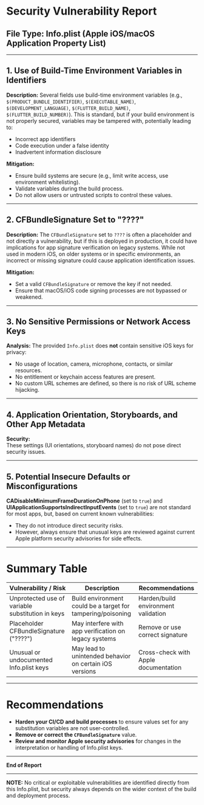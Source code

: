 # Security Vulnerability Report

## File Type: Info.plist (Apple iOS/macOS Application Property List)

---

## 1. Use of Build-Time Environment Variables in Identifiers

**Description:**
Several fields use build-time environment variables (e.g., `$(PRODUCT_BUNDLE_IDENTIFIER)`, `$(EXECUTABLE_NAME)`, `$(DEVELOPMENT_LANGUAGE)`, `$(FLUTTER_BUILD_NAME)`, `$(FLUTTER_BUILD_NUMBER)`). This is standard, but if your build environment is not properly secured, variables may be tampered with, potentially leading to:

- Incorrect app identifiers
- Code execution under a false identity
- Inadvertent information disclosure

**Mitigation:**
- Ensure build systems are secure (e.g., limit write access, use environment whitelisting).
- Validate variables during the build process.
- Do not allow users or untrusted scripts to control these values.

---

## 2. CFBundleSignature Set to "????"

**Description:**
The `CFBundleSignature` set to `????` is often a placeholder and not directly a vulnerability, but if this is deployed in production, it could have implications for app signature verification on legacy systems. While not used in modern iOS, on older systems or in specific environments, an incorrect or missing signature could cause application identification issues.

**Mitigation:**
- Set a valid `CFBundleSignature` or remove the key if not needed.
- Ensure that macOS/iOS code signing processes are not bypassed or weakened.

---

## 3. No Sensitive Permissions or Network Access Keys

**Analysis:**
The provided `Info.plist` does **not** contain sensitive iOS keys for privacy:
- No usage of location, camera, microphone, contacts, or similar resources.
- No entitlement or keychain access features are present.
- No custom URL schemes are defined, so there is no risk of URL scheme hijacking.

---

## 4. Application Orientation, Storyboards, and Other App Metadata

**Security:**  
These settings (UI orientations, storyboard names) do not pose direct security issues.

---

## 5. Potential Insecure Defaults or Misconfigurations

**CADisableMinimumFrameDurationOnPhone** (set to `true`) and **UIApplicationSupportsIndirectInputEvents** (set to `true`) are not standard for most apps, but, based on current known vulnerabilities:
- They do not introduce direct security risks.
- However, always ensure that unusual keys are reviewed against current Apple platform security advisories for side effects.

---

# Summary Table

| Vulnerability / Risk                                | Description                                                                   | Recommendations                          |
|-----------------------------------------------------|-------------------------------------------------------------------------------|-------------------------------------------|
| Unprotected use of variable substitution in keys    | Build environment could be a target for tampering/poisoning                   | Harden/build environment validation       |
| Placeholder CFBundleSignature ("????")              | May interfere with app verification on legacy systems                         | Remove or use correct signature           |
| Unusual or undocumented Info.plist keys             | May lead to unintended behavior on certain iOS versions                       | Cross-check with Apple documentation      |

---

# Recommendations

- **Harden your CI/CD and build processes** to ensure values set for any substitution variables are not user-controlled.
- **Remove or correct the `CFBundleSignature`** value.
- **Review and monitor Apple security advisories** for changes in the interpretation or handling of Info.plist keys.

---

**End of Report**

---

**NOTE:** No critical or exploitable vulnerabilities are identified directly from this Info.plist, but security always depends on the wider context of the build and deployment process.